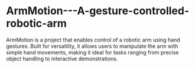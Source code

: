 # ArmMotion---A-gesture-controlled-robotic-arm
ArmMotion is a project that enables control of a robotic arm using hand gestures. Built for versatility, it allows users to manipulate the arm with simple hand movements, making it ideal for tasks ranging from precise object handling to interactive demonstrations.
